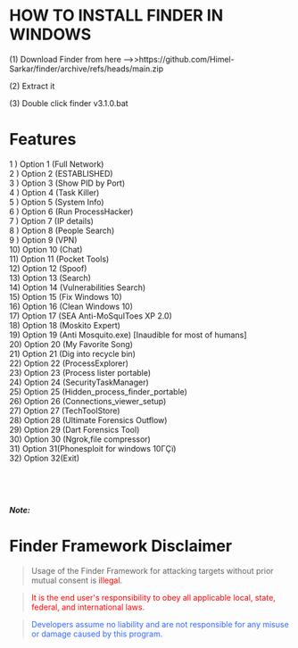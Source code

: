 <h1>HOW TO INSTALL FINDER IN WINDOWS</h1>
<p>(1) Download Finder from here --&gt;&gt;https://github.com/Himel-Sarkar/finder/archive/refs/heads/main.zip</p>
<p>(2) Extract it</p>
<p>(3) Double click finder v3.1.0.bat</p>
<h1>Features</h1>
<p>1 ) Option 1 (Full Network)<br />2 ) Option 2 (ESTABLISHED)<br />3 ) Option 3 (Show PID by Port)<br />4 ) Option 4 (Task Killer)<br />5 ) Option 5 (System Info)<br />6 ) Option 6 (Run ProcessHacker)<br />7 ) Option 7 (IP details)<br />8 ) Option 8 (People Search)<br />9 ) Option 9 (VPN)<br />10) Option 10 (Chat)<br />11) Option 11 (Pocket Tools)<br />12) Option 12 (Spoof)<br />13) Option 13 (Search)<br />14) Option 14 (Vulnerabilities Search)<br />15) Option 15 (Fix Windows 10)<br />16) Option 16 (Clean Windows 10)<br />17) Option 17 (SEA Anti-MoSquIToes XP 2.0)<br />18) Option 18 (Moskito Expert)<br />19) Option 19 (Anti Mosquito.exe) [Inaudible for most of humans]<br />20) Option 20 (My Favorite Song)<br />21) Option 21 (Dig into recycle bin)<br />22) Option 22 (ProcessExplorer)<br />23) Option 23 (Process lister portable)<br />24) Option 24 (SecurityTaskManager)<br />25) Option 25 (Hidden_process_finder_portable)<br />26) Option 26 (Connections_viewer_setup)<br />27) Option 27 (TechToolStore)<br />28) Option 28 (Ultimate Forensics Outflow)<br />29) Option 29 (Dart Forensics Tool)<br />30) Option 30 (Ngrok,file compressor)<br />31) Option 31(Phonesploit for windows 10&Gamma;&Ccedil;&iuml;)<br />32) Option 32(Exit)</p>
<p>&nbsp;</p>
<p>&nbsp;</p>
<p><strong><em>Note:</em></strong></p>
<h1>Finder Framework Disclaimer</h1>
<blockquote>
<p>Usage of the Finder Framework for attacking targets without prior mutual consent is <span style="color: #ff0000;">illegal</span>.</p>
</blockquote>
<blockquote>
<p><span style="color: #ff0000;">It is the end user's responsibility to obey all applicable local, state, federal, and international laws</span>.</p>
</blockquote>
<blockquote>
<p><span style="color: #3366ff;">Developers assume no liability and are not responsible for any misuse or damage caused by this program.</span></p>
</blockquote>
